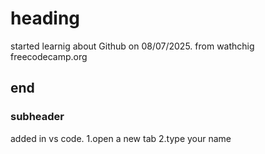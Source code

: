 # heading
started learnig about Github on 08/07/2025.
from wathchig freecodecamp.org
## end
### subheader
added in vs code.
1.open a new tab
2.type your name
